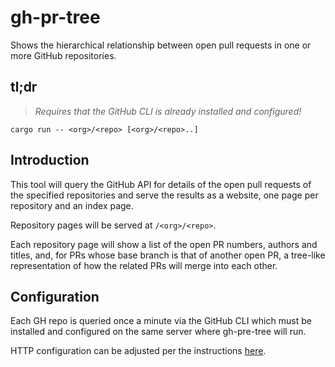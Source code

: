 # gh-pr-tree

Shows the hierarchical relationship between open pull requests in one or more GitHub repositories.

## tl;dr

> _*Requires that the GitHub CLI is already installed and configured!*_

```
cargo run -- <org>/<repo> [<org>/<repo>..]
```

## Introduction

This tool will query the GitHub API for details of the open pull requests of the specified repositories and serve the results as a website, one page per repository and an index page.

Repository pages will be served at `/<org>/<repo>`.

Each repository page will show a list of the open PR numbers, authors and titles, and, for PRs whose base branch is that of another open PR, a tree-like representation of how the related PRs will merge into each other.

## Configuration

Each GH repo is queried once a minute via the GitHub CLI which must be installed and configured on the same server where gh-pre-tree will run.

HTTP configuration can be adjusted per the instructions [here](https://rocket.rs/guide/v0.5/configuration/).
